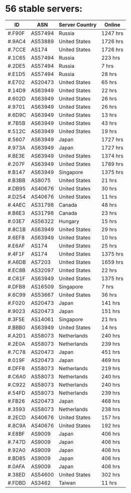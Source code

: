 # 56 stable servers:

| ID | ASN | Server Country | Online |
| ------ | ------ | ------ | ------ |
| #.F90F | AS57494 | Russia | 1247 hrs |
| #.9AC4 | AS53889 | United States | 1726 hrs |
| #.7CCE | AS174 | United States | 1726 hrs |
| #.1C65 | AS57494 | Russia | 223 hrs |
| #.2DE5 | AS57494 | Russia | 7 hrs |
| #.E1D5 | AS57494 | Russia | 28 hrs |
| #.E702 | AS20473 | United States | 65 hrs |
| #.14D9 | AS63949 | United States | 22 hrs |
| #.602D | AS63949 | United States | 26 hrs |
| #.9701 | AS63949 | United States | 26 hrs |
| #.6D9C | AS63949 | United States | 13 hrs |
| #.7B5B | AS63949 | United States | 43 hrs |
| #.512C | AS63949 | United States | 19 hrs |
| #.5607 | AS63949 | Japan | 1727 hrs |
| #.973A | AS63949 | Japan | 1727 hrs |
| #.BE3E | AS63949 | United States | 1374 hrs |
| #.207F | AS63949 | United States | 1789 hrs |
| #.B147 | AS63949 | Singapore | 1375 hrs |
| #.B3BB | AS8075 | United States | 21 hrs |
| #.DB95 | AS40676 | United States | 30 hrs |
| #.D254 | AS40676 | United States | 11 hrs |
| #.4AEC | AS31798 | Canada | 48 hrs |
| #.B6E3 | AS31798 | Canada | 23 hrs |
| #.03E7 | AS56322 | Hungary | 15 hrs |
| #.8C1B | AS63949 | United States | 29 hrs |
| #.6EF8 | AS63949 | United States | 10 hrs |
| #.E6AF | AS174 | United States | 25 hrs |
| #.4F1F | AS174 | United States | 1375 hrs |
| #.A6DB | AS7203 | United States | 1659 hrs |
| #.EC8B | AS32097 | United States | 22 hrs |
| #.C61F | AS63949 | United States | 1375 hrs |
| #.DFB8 | AS16509 | Singapore | 7 hrs |
| #.6C99 | AS53667 | United States | 36 hrs |
| #.F020 | AS20473 | Japan | 141 hrs |
| #.9023 | AS20473 | Japan | 151 hrs |
| #.3F5E | AS14061 | Singapore | 21 hrs |
| #.BBB0 | AS63949 | United States | 14 hrs |
| #.A2D1 | AS58073 | Netherlands | 240 hrs |
| #.2E0A | AS58073 | Netherlands | 239 hrs |
| #.7C78 | AS20473 | Japan | 451 hrs |
| #.019F | AS20473 | Japan | 469 hrs |
| #.DFF8 | AS58073 | Netherlands | 219 hrs |
| #.C6A0 | AS58073 | Netherlands | 240 hrs |
| #.C922 | AS58073 | Netherlands | 240 hrs |
| #.54FD | AS58073 | Netherlands | 239 hrs |
| #.FB26 | AS20473 | Japan | 468 hrs |
| #.3593 | AS58073 | Netherlands | 238 hrs |
| #.2ECD | AS40676 | United States | 157 hrs |
| #.8C9A | AS40676 | United States | 192 hrs |
| #.E8BF | AS9009 | Japan | 406 hrs |
| #.747D | AS9009 | Japan | 406 hrs |
| #.92A0 | AS9009 | Japan | 406 hrs |
| #.BD85 | AS9009 | Japan | 406 hrs |
| #.0AFA | AS9009 | Japan | 406 hrs |
| #.38ED | AS54600 | United States | 302 hrs |
| #.FDBD | AS3462 | Taiwan | 11 hrs |


